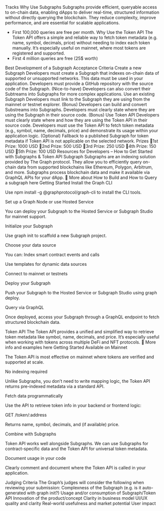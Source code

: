 Tracks
Why Use Subgraphs
Subgraphs provide efficient, queryable access to on-chain data, enabling dApps to deliver real-time, structured information without directly querying the blockchain. They reduce complexity, improve performance, and are essential for scalable applications.

- First 100,000 queries are free per month.
  Why Use the Token API
  The Token API offers a simple and reliable way to fetch token metadata (e.g. name, symbol, decimals, price) without needing to index each token manually. It’s especially useful on mainnet, where most tokens are registered and supported.
- First 4 million queries are free (25$ worth)

Best Development of a Subgraph
Acceptance Criteria
Create a new Subgraph
Developers must create a Subgraph that indexes on-chain data of supported or unsupported networks. This data must be used in your application.
Developers must provide a GitHub repository with the source code of the Subgraph.
(Nice-to-have) Developers can also convert their Subtreams into Subgraphs for more complex applications.
Use an existing Subgraph
Developers must link to the Subgraph they are using from the mainnet or testnet explorer.
(Bonus) Developers can build and convert Substreams into Subgraphs.
Developers must clearly state where they are using the Subgraph in their source code.
(Bonus) Use Token API
Developers must clearly state where and how they are using the Token API in their source code.
Developers must use the Token API to fetch token metadata (e.g., symbol, name, decimals, price) and demonstrate its usage within your application logic.
(Optional) Fallback to a published Subgraph for token metadata if Token API is not applicable on the selected network.
Prizes
🥇1st Prize: 1000 USD
🥇2nd Prize: 500 USD
🥇3rd Prize: 250 USD
🥇4th Prize: 150 USD
🥇5th Prize: 100 USD
Resources for Developers – How to Get Started with Subgraphs & Token API
Subgraph
Subgraphs are an indexing solution provided by The Graph protocol. They allow you to efficiently query on-chain data from supported blockchains like Ethereum, Polygon, Arbitrum, and more. Subgraphs process blockchain data and make it available via GraphQL APIs for your dApp.
🔴 More about How to Build and How to Query a subgraph here
Getting Started
Install the Graph CLI

Use npm install -g @graphprotocol/graph-cli to install the CLI tools.

Set up a Graph Node or use Hosted Service

You can deploy your Subgraph to the Hosted Service or Subgraph Studio for mainnet support.

Initialize your Subgraph

Use graph init to scaffold a new Subgraph project.

Choose your data source

You can:
Index smart contract events and calls

Use templates for dynamic data sources

Connect to mainnet or testnets

Deploy your Subgraph

Push your Subgraph to the Hosted Service or Subgraph Studio using graph deploy.

Query via GraphQL

Once deployed, access your Subgraph through a GraphQL endpoint to fetch structured blockchain data.

Token API
The Token API provides a unified and simplified way to retrieve token metadata like symbol, name, decimals, and price. It’s especially useful when working with tokens across multiple DeFi and NFT protocols.
🔴 More info and examples here
Getting Started
Available on Mainnet

The Token API is most effective on mainnet where tokens are verified and supported at scale.

No indexing required

Unlike Subgraphs, you don’t need to write mapping logic, the Token API returns pre-indexed metadata via a standard API.

Fetch data programmatically

Use the API to retrieve token info in your backend or frontend logic:

GET /token/:address

Returns name, symbol, decimals, and (if available) price.

Combine with Subgraphs

Token API works well alongside Subgraphs. We can use Subgraphs for contract-specific data and the Token API for universal token metadata.

Document usage in your code

Clearly comment and document where the Token API is called in your application.

Judging Criteria
The Graph’s judges will consider the following when reviewing your submission:
Complexness of the Subgraph (e.g. is it auto-generated with graph init?)
Usage and/or consumption of Subgraph/Token API
Innovation of the product/concept
Clarity in business model
UI/UX quality and clarity
Real-world usefulness and market potential
User impact
